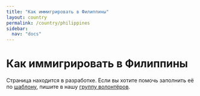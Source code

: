 ```yaml
---
title: "Как иммигрировать в Филиппины"
layout: country
permalink: /country/philippines
sidebar:
  nav: "docs"
---
```


# Как иммигрировать в Филиппины

Страница находится в разработке. Если вы хотите помочь заполнить её по [шаблону](/template), пишите в нашу [группу волонтёров](https://t.me/+FHi3FnJaoWJkMDAx).
